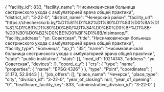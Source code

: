 {
    "facility_id": 833,
    "facility_name": "Нисимковичская больница сестринского ухода с амбулаторией врача общей практики",
    "district_id": "3-22-0",
    "district_name": "Чечерский район",
    "facility_url": "https:\/\/checherskcrb.by\/%D1%81%D1%82%D1%80%D1%83%D0%BA%D1%82%D1%83%D1%80%D0%B0\/%D1%84%D0%B0%D0%BF%D1%8B-%D0%B0%D0%B2%D0%BE%D0%BF%D1%8B\/nisimavop\/",
    "facility_address": "ул. Советская",
    "title": "Нисимковичская больница сестринского ухода с амбулаторией врача общей практики",
    "facility_type": "Больница",
    "ap_1": "35",
    "name": "Нисимковичская больница сестринского ухода с амбулаторией врача общей практики",
    "state": "public institution",
    "stats": [],
    "med_id": 10214743,
    "address": "ул. Советская",
    "devices": [],
    "coord_x_y": {
        "crs": {
            "type": "name",
            "properties": {
                "name": "EPSG:4326"
            }
        },
        "type": "Point",
        "coordinates": [
            31.173,
            52.9443
        ]
    },
    "job_offers": [],
    "place_name": "Чечерск",
    "place_type": "city",
    "division_id": "3-22-0",
    "year_of_closing": null,
    "year_of_opening": "0",
    "healthcare_facility_key": 833,
    "administrative_division_id": "3-22-0"
}
